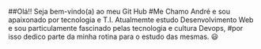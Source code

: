 ##Olá!! Seja bem-vindo(a) ao meu Git Hub
#Me Chamo André e sou apaixonado por tecnologia e T.I. Atualmemte estudo Desenvolvimento Web e sou particulamente fascinado pelas tecnologia e cultura Devops, #por isso dedico parte da minha rotina para o estudo das mesmas. 😃
#
#
